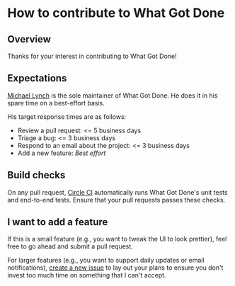 # How to contribute to What Got Done

## Overview

Thanks for your interest in contributing to What Got Done!

## Expectations

[Michael Lynch](https://mtlynch.io) is the sole maintainer of What Got Done. He does it in his spare time on a best-effort basis.

His target response times are as follows:

* Review a pull request: <= 5 business days
* Triage a bug: <= 3 business days
* Respond to an email about the project: <= 3 business days
* Add a new feature: *Best effort*

## Build checks

On any pull request, [Circle CI](https://circleci.com/gh/mtlynch/whatgotdone) automatically runs What Got Done's unit tests and end-to-end tests. Ensure that your pull requests passes these checks.

## I want to add a feature

If this is a small feature (e.g., you want to tweak the UI to look prettier), feel free to go ahead and submit a pull request.

For larger features (e.g., you want to support daily updates or email notifications), [create a new issue](https://github.com/mtlynch/whatgotdone/issues/new) to lay out your plans to ensure you don't invest too much time on something that I can't accept.